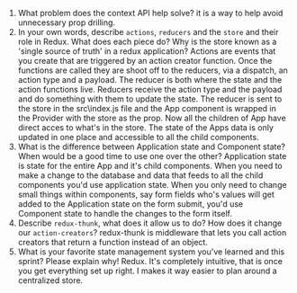 1. What problem does the context API help solve?
    it is a way to help avoid unnecessary prop drilling. 
1. In your own words, describe `actions`, `reducers` and the `store` and their role in Redux. What does each piece do? Why is the store known as a 'single source of truth' in a redux application?
    Actions are events that you create that are triggered by an action creator function. Once the functions are called they are shoot off to the reducers, via a dispatch, an action type and a payload. The reducer is both where the state and the action functions live. Reducers receive the action type and the payload and do something with them to update the state. The reducer is sent to the store in the src\index.js file and the App component is wrapped in the Provider with the store as the prop. Now all the children of App have direct acces to what's in the store. The state of the Apps data is only updated in one place and accessible to all the child components.
1. What is the difference between Application state and Component state? When would be a good time to use one over the other?
    Application state is state for the entire App and it's child components. When you need to make a change to the database and data that feeds to all the child components you'd use application state. When you only need to change small things within components, say form fields who's values will get added to the Application state on the form submit, you'd use Component state to handle the changes to the form itself.
1. Describe `redux-thunk`, what does it allow us to do? How does it change our `action-creators`?
    redux-thunk is middleware that lets you call action creators that return a function instead of an object.
1. What is your favorite state management system you've learned and this sprint? Please explain why!
    Redux. It's completely intuitive, that is once you get everything set up right. I makes it way easier to plan around a centralized store.
